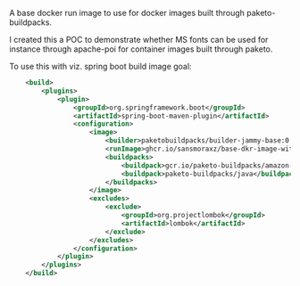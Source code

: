A base docker run image to use for docker images built through paketo-buildpacks.

I created this a POC to demonstrate whether MS fonts can be used for instance through apache-poi for container images built through paketo.


To use this with viz. spring boot build image goal:

```xml
    <build>
        <plugins>
            <plugin>
                <groupId>org.springframework.boot</groupId>
                <artifactId>spring-boot-maven-plugin</artifactId>
                <configuration>
                    <image>
                        <builder>paketobuildpacks/builder-jammy-base:0.4.330</builder>
                        <runImage>ghcr.io/sansmoraxz/base-dkr-image-with-ms-fonts:main</runImage>
                        <buildpacks>
                            <buildpack>gcr.io/paketo-buildpacks/amazon-corretto:8.5.2</buildpack>
                            <buildpack>paketo-buildpacks/java</buildpack>
                        </buildpacks>
                    </image>
                    <excludes>
                        <exclude>
                            <groupId>org.projectlombok</groupId>
                            <artifactId>lombok</artifactId>
                        </exclude>
                    </excludes>
                </configuration>
            </plugin>
        </plugins>
    </build>
```
